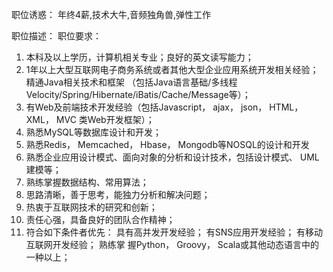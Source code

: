 职位诱惑：
年终4薪,技术大牛,音频独角兽,弹性工作

职位描述：
职位要求：
1. 本科及以上学历，计算机相关专业；良好的英文读写能力；
2. 1年以上大型互联网电子商务系统或者其他大型企业应用系统开发相关经验；精通Java相关技术和框架
（包括Java语言基础/多线程Velocity/Spring/Hibernate/iBatis/Cache/Message等）；
3. 有Web及前端技术开发经验（包括Javascript， ajax， json， HTML， XML， MVC 类Web开发框架）；
4. 熟悉MySQL等数据库设计和开发；
5. 熟悉Redis， Memcached， Hbase， Mongodb等NOSQL的设计和开发
6. 熟悉企业应用设计模式、面向对象的分析和设计技术，包括设计模式、 UML建模等；
7. 熟练掌握数据结构、常用算法；
8. 思路清晰，善于思考，能独力分析和解决问题；
9. 热衷于互联网技术的研究和创新；
10. 责任心强，具备良好的团队合作精神；
11. 符合如下条件者优先： 具有高并发开发经验； 有SNS应用开发经验； 有移动互联网开发经验； 熟练掌
握Python， Groovy， Scala或其他动态语言中的一种以上；
